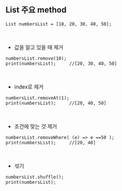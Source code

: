 ## List 주요 method
```
List numbersList = [10, 20, 30, 40, 50];
```
<br>

- 값을 알고 있을 때 제거
```
numbersList.remove(10);
print(numbersList);     //[20, 30, 40, 50]
```
<br>

- index로 제거
```
numbersList.removeAt(1);
print(numbersList);     //[20, 40, 50]
```
<br>

- 조건에 맞는 것 제거
```
numbersList.removeWhere( (e) => e ==50 );
print(numbersList);     //[20, 40]
```
<br>

- 섞기
```
numbersList.shuffle();
print(numbersList);
```